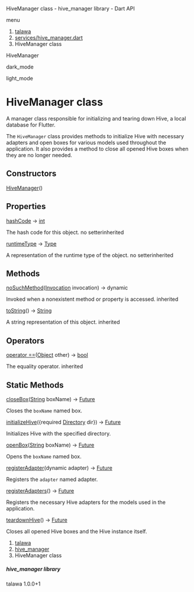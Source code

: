 




HiveManager class - hive\_manager library - Dart API







menu

1. [talawa](../index.html)
2. [services/hive\_manager.dart](../file-___home_harshil_Desktop_open-source_palisadoes_talawa_lib_services_hive_manager/)
3. HiveManager class

HiveManager


dark\_mode

light\_mode




# HiveManager class


A manager class responsible for initializing and tearing down Hive, a local database for Flutter.

The `HiveManager` class provides methods to initialize Hive with necessary adapters and open boxes for
various models used throughout the application. It also provides a method to close all opened Hive boxes
when they are no longer needed.


## Constructors

[HiveManager](../file-___home_harshil_Desktop_open-source_palisadoes_talawa_lib_services_hive_manager/HiveManager/HiveManager.html)()




## Properties

[hashCode](https://api.flutter.dev/flutter/dart-core/Object/hashCode.html)
→ [int](https://api.flutter.dev/flutter/dart-core/int-class.html)

The hash code for this object.
no setterinherited

[runtimeType](https://api.flutter.dev/flutter/dart-core/Object/runtimeType.html)
→ [Type](https://api.flutter.dev/flutter/dart-core/Type-class.html)

A representation of the runtime type of the object.
no setterinherited



## Methods

[noSuchMethod](https://api.flutter.dev/flutter/dart-core/Object/noSuchMethod.html)([Invocation](https://api.flutter.dev/flutter/dart-core/Invocation-class.html) invocation)
→ dynamic


Invoked when a nonexistent method or property is accessed.
inherited

[toString](https://api.flutter.dev/flutter/dart-core/Object/toString.html)()
→ [String](https://api.flutter.dev/flutter/dart-core/String-class.html)


A string representation of this object.
inherited



## Operators

[operator ==](https://api.flutter.dev/flutter/dart-core/Object/operator_equals.html)([Object](https://api.flutter.dev/flutter/dart-core/Object-class.html) other)
→ [bool](https://api.flutter.dev/flutter/dart-core/bool-class.html)


The equality operator.
inherited



## Static Methods

[closeBox](../file-___home_harshil_Desktop_open-source_palisadoes_talawa_lib_services_hive_manager/HiveManager/closeBox.html)<T>([String](https://api.flutter.dev/flutter/dart-core/String-class.html) boxName)
→ [Future](https://api.flutter.dev/flutter/dart-core/Future-class.html)<void>


Closes the `boxName` named box.

[initializeHive](../file-___home_harshil_Desktop_open-source_palisadoes_talawa_lib_services_hive_manager/HiveManager/initializeHive.html)({required [Directory](https://api.flutter.dev/flutter/dart-io/Directory-class.html) dir})
→ [Future](https://api.flutter.dev/flutter/dart-core/Future-class.html)<void>


Initializes Hive with the specified directory.

[openBox](../file-___home_harshil_Desktop_open-source_palisadoes_talawa_lib_services_hive_manager/HiveManager/openBox.html)<T>([String](https://api.flutter.dev/flutter/dart-core/String-class.html) boxName)
→ [Future](https://api.flutter.dev/flutter/dart-core/Future-class.html)<void>


Opens the `boxName` named box.

[registerAdapter](../file-___home_harshil_Desktop_open-source_palisadoes_talawa_lib_services_hive_manager/HiveManager/registerAdapter.html)<T>(dynamic adapter)
→ [Future](https://api.flutter.dev/flutter/dart-core/Future-class.html)<void>


Registers the `adapter` named adapter.

[registerAdapters](../file-___home_harshil_Desktop_open-source_palisadoes_talawa_lib_services_hive_manager/HiveManager/registerAdapters.html)()
→ [Future](https://api.flutter.dev/flutter/dart-core/Future-class.html)<void>


Registers the necessary Hive adapters for the models used in the application.

[teardownHive](../file-___home_harshil_Desktop_open-source_palisadoes_talawa_lib_services_hive_manager/HiveManager/teardownHive.html)()
→ [Future](https://api.flutter.dev/flutter/dart-core/Future-class.html)<void>


Closes all opened Hive boxes and the Hive instance itself.



 


1. [talawa](../index.html)
2. [hive\_manager](../file-___home_harshil_Desktop_open-source_palisadoes_talawa_lib_services_hive_manager/)
3. HiveManager class

##### hive\_manager library





talawa
1.0.0+1






